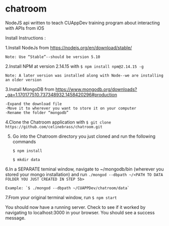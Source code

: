 # chatroom
NodeJS api written to teach CUAppDev training program about interacting with APIs from iOS

Install Instructions : 

1.Install NodeJs from https://nodejs.org/en/download/stable/
  
    Note: Use “Stable”--should be version 5.10
  
2.Install NPM at version 2.14.15 with `$ npm install npm@2.14.15 -g`
  
    Note: A later version was installed along with Node--we are installing an older version

3.Install MongoDB from https://www.mongodb.org/downloads?_ga=1.170177510.737348932.1458420296#production

    -Expand the download file
    -Move it to wherever you want to store it on your computer
    -Rename the folder “mongodb”
  
4.Clone the Chatroom application with `$ git clone https://github.com/celinebrass/chatroom.git`

5. Go into the Chatroom directory you just cloned and run the following commands

    `$ npm install`
    
    `$ mkdir data`
  
6.In a SEPARATE teminal window, navigate to ~<PATH>/mongodb/bin (wherever you stored your mongo installation) and run `./mongod --dbpath ~/<PATH TO DATA FOLDER YOU JUST CREATED IN STEP 5b>`
    
    Example: `$ ./mongod --dbpath ~/CUAPPDev/chatroom/data`

7.From your original terminal window, run `$ npm start`

You should now have a running server.  Check to see if it worked by navigating to localhost:3000 in your browser.  You should see a success message.
